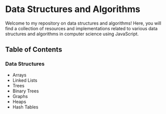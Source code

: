 # Data Structures and Algorithms

Welcome to my repository on data structures and algorithms! Here, you will find a collection of resources and implementations related to various data structures and algorithms in computer science using JavaScript.

## Table of Contents
### Data Structures
* Arrays
* Linked Lists
* Trees
* Binary Trees
* Graphs
* Heaps
* Hash Tables

